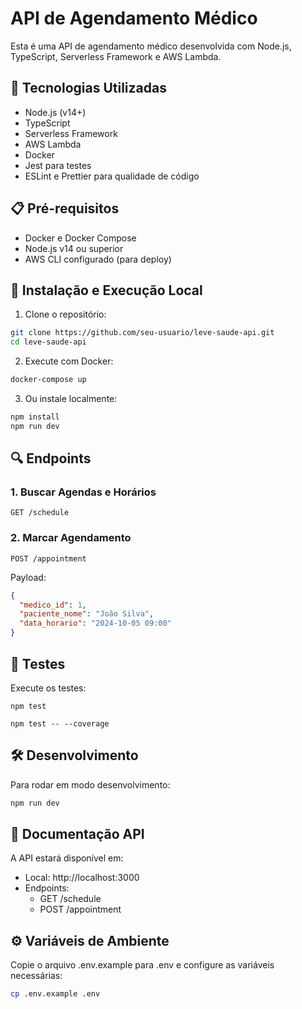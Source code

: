 # API de Agendamento Médico

Esta é uma API de agendamento médico desenvolvida com Node.js, TypeScript, Serverless Framework e AWS Lambda.

## 🚀 Tecnologias Utilizadas

- Node.js (v14+)
- TypeScript
- Serverless Framework
- AWS Lambda
- Docker
- Jest para testes
- ESLint e Prettier para qualidade de código

## 📋 Pré-requisitos

- Docker e Docker Compose
- Node.js v14 ou superior
- AWS CLI configurado (para deploy)

## 🔧 Instalação e Execução Local

1. Clone o repositório:

```bash
git clone https://github.com/seu-usuario/leve-saude-api.git
cd leve-saude-api
```

2. Execute com Docker:

```bash
docker-compose up
```

3. Ou instale localmente:

```bash
npm install
npm run dev
```

## 🔍 Endpoints

### 1. Buscar Agendas e Horários

```
GET /schedule
```

### 2. Marcar Agendamento

```
POST /appointment
```

Payload:

```json
{
  "medico_id": 1,
  "paciente_nome": "João Silva",
  "data_horario": "2024-10-05 09:00"
}
```

## 🧪 Testes

Execute os testes:

```Todos os testes
npm test
```

```Com coverage:
npm test -- --coverage
```

## 🛠️ Desenvolvimento

Para rodar em modo desenvolvimento:

```bash
npm run dev
```

## 📝 Documentação API

A API estará disponível em:

- Local: http://localhost:3000
- Endpoints:
  - GET /schedule
  - POST /appointment

## ⚙️ Variáveis de Ambiente

Copie o arquivo .env.example para .env e configure as variáveis necessárias:

```bash
cp .env.example .env
```
